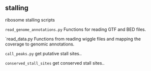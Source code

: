 ## stalling ##

ribosome stalling scripts


`read_genome_annotations.py`
Functions for reading GTF and BED files.

`read_data.py
Functions from reading wiggle files and mapping the coverage to genomic annotations.

`call_peaks.py`
get putative stall sites..

`conserved_stall_sites`
get conserved stall sites..
